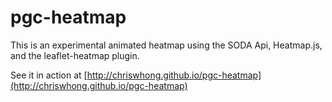 pgc-heatmap
===========

This is an experimental animated heatmap using the SODA Api, Heatmap.js, and the leaflet-heatmap plugin.  

See it in action at [http://chriswhong.github.io/pgc-heatmap](http://chriswhong.github.io/pgc-heatmap)
